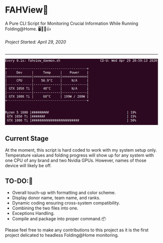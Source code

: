 # FAHView:syringe:
A Pure CLI Script for Monitoring Crucial Information While Running Folding@Home. :desktop_computer::floppy_disk::fire::+1:
###### Project Started: April 29, 2020
<hr>

![FAHView Screenshot](./docs/src/FAHView_screenshot.gif)

## Current Stage
At the moment, this script is hard coded to work with my system setup only. Temperature values and folding progress will show up for any system with one CPU of any brand and two Nvidia GPUs. However, names of those device will likely be off.


## TO-DO::pill:
* Overall touch-up with formatting and color scheme.
* Display donor name, team name, and ranks.
* Dynamic coding ensuring cross-system compatibility.
* Combining the two files into one.
* Exceptions Handling.
* Compile and package into proper command.:package:

Please feel free to make any contributions to this project as it is the first project delicated to headless Folding@Home monitoring.
